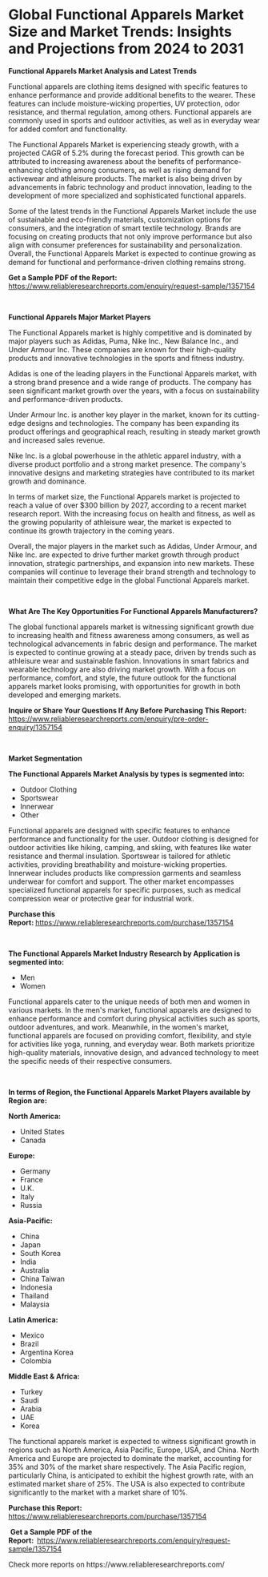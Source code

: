 <p><h1>Global Functional Apparels Market Size and Market Trends: Insights and Projections from 2024 to 2031</h1></p><p><strong>Functional Apparels Market Analysis and Latest Trends</strong></p>
<p><p>Functional apparels are clothing items designed with specific features to enhance performance and provide additional benefits to the wearer. These features can include moisture-wicking properties, UV protection, odor resistance, and thermal regulation, among others. Functional apparels are commonly used in sports and outdoor activities, as well as in everyday wear for added comfort and functionality.</p><p>The Functional Apparels Market is experiencing steady growth, with a projected CAGR of 5.2% during the forecast period. This growth can be attributed to increasing awareness about the benefits of performance-enhancing clothing among consumers, as well as rising demand for activewear and athleisure products. The market is also being driven by advancements in fabric technology and product innovation, leading to the development of more specialized and sophisticated functional apparels.</p><p>Some of the latest trends in the Functional Apparels Market include the use of sustainable and eco-friendly materials, customization options for consumers, and the integration of smart textile technology. Brands are focusing on creating products that not only improve performance but also align with consumer preferences for sustainability and personalization. Overall, the Functional Apparels Market is expected to continue growing as demand for functional and performance-driven clothing remains strong.</p></p>
<p><strong>Get a Sample PDF of the Report:&nbsp;</strong> <a href="https://www.reliableresearchreports.com/enquiry/request-sample/1357154">https://www.reliableresearchreports.com/enquiry/request-sample/1357154</a></p>
<p>&nbsp;</p>
<p><strong>Functional Apparels Major Market Players</strong></p>
<p><p>The Functional Apparels market is highly competitive and is dominated by major players such as Adidas, Puma, Nike Inc., New Balance Inc., and Under Armour Inc. These companies are known for their high-quality products and innovative technologies in the sports and fitness industry.</p><p>Adidas is one of the leading players in the Functional Apparels market, with a strong brand presence and a wide range of products. The company has seen significant market growth over the years, with a focus on sustainability and performance-driven products.</p><p>Under Armour Inc. is another key player in the market, known for its cutting-edge designs and technologies. The company has been expanding its product offerings and geographical reach, resulting in steady market growth and increased sales revenue.</p><p>Nike Inc. is a global powerhouse in the athletic apparel industry, with a diverse product portfolio and a strong market presence. The company's innovative designs and marketing strategies have contributed to its market growth and dominance.</p><p>In terms of market size, the Functional Apparels market is projected to reach a value of over $300 billion by 2027, according to a recent market research report. With the increasing focus on health and fitness, as well as the growing popularity of athleisure wear, the market is expected to continue its growth trajectory in the coming years.</p><p>Overall, the major players in the market such as Adidas, Under Armour, and Nike Inc. are expected to drive further market growth through product innovation, strategic partnerships, and expansion into new markets. These companies will continue to leverage their brand strength and technology to maintain their competitive edge in the global Functional Apparels market.</p></p>
<p>&nbsp;</p>
<p><strong>What Are The Key Opportunities For Functional Apparels Manufacturers?</strong></p>
<p><p>The global functional apparels market is witnessing significant growth due to increasing health and fitness awareness among consumers, as well as technological advancements in fabric design and performance. The market is expected to continue growing at a steady pace, driven by trends such as athleisure wear and sustainable fashion. Innovations in smart fabrics and wearable technology are also driving market growth. With a focus on performance, comfort, and style, the future outlook for the functional apparels market looks promising, with opportunities for growth in both developed and emerging markets.</p></p>
<p><strong>Inquire or Share Your Questions If Any Before Purchasing This Report:</strong> <a href="https://www.reliableresearchreports.com/enquiry/pre-order-enquiry/1357154">https://www.reliableresearchreports.com/enquiry/pre-order-enquiry/1357154</a></p>
<p>&nbsp;</p>
<p><strong>Market Segmentation</strong></p>
<p><strong>The Functional Apparels Market Analysis by types is segmented into:</strong></p>
<p><ul><li>Outdoor Clothing</li><li>Sportswear</li><li>Innerwear</li><li>Other</li></ul></p>
<p><p>Functional apparels are designed with specific features to enhance performance and functionality for the user. Outdoor clothing is designed for outdoor activities like hiking, camping, and skiing, with features like water resistance and thermal insulation. Sportswear is tailored for athletic activities, providing breathability and moisture-wicking properties. Innerwear includes products like compression garments and seamless underwear for comfort and support. The other market encompasses specialized functional apparels for specific purposes, such as medical compression wear or protective gear for industrial work.</p></p>
<p><strong>Purchase this Report:&nbsp;</strong><a href="https://www.reliableresearchreports.com/purchase/1357154">https://www.reliableresearchreports.com/purchase/1357154</a></p>
<p>&nbsp;</p>
<p><strong>The Functional Apparels Market Industry Research by Application is segmented into:</strong></p>
<p><ul><li>Men</li><li>Women</li></ul></p>
<p><p>Functional apparels cater to the unique needs of both men and women in various markets. In the men's market, functional apparels are designed to enhance performance and comfort during physical activities such as sports, outdoor adventures, and work. Meanwhile, in the women's market, functional apparels are focused on providing comfort, flexibility, and style for activities like yoga, running, and everyday wear. Both markets prioritize high-quality materials, innovative design, and advanced technology to meet the specific needs of their respective consumers.</p></p>
<p>&nbsp;</p>
<p><strong>In terms of Region, the Functional Apparels Market Players available by Region are:</strong></p>
<p>
    <p> <strong> North America: </strong>
        <ul>
            <li>United States</li>
            <li>Canada</li>
        </ul>
        </p> 
    <p> <strong> Europe: </strong>
        <ul>
            <li>Germany</li>
            <li>France</li>
            <li>U.K.</li>
            <li>Italy</li>
            <li>Russia</li>
        </ul>
        </p> 
    <p> <strong> Asia-Pacific: </strong>
        <ul>
            <li>China</li>
            <li>Japan</li>
            <li>South Korea</li>
            <li>India</li>
            <li>Australia</li>
            <li>China Taiwan</li>
            <li>Indonesia</li>
            <li>Thailand</li>
            <li>Malaysia</li>
        </ul>
        </p> 
    <p> <strong> Latin America: </strong>
        <ul>
            <li>Mexico</li>
            <li>Brazil</li>
            <li>Argentina Korea</li>
            <li>Colombia</li>
        </ul>
        </p> 
    <p> <strong> Middle East & Africa: </strong>
        <ul>
            <li>Turkey</li>
            <li>Saudi</li>
            <li>Arabia</li>
            <li>UAE</li>
            <li>Korea</li>
        </ul>
    </p>
    </p>
<p><p>The functional apparels market is expected to witness significant growth in regions such as North America, Asia Pacific, Europe, USA, and China. North America and Europe are projected to dominate the market, accounting for 35% and 30% of the market share respectively. The Asia Pacific region, particularly China, is anticipated to exhibit the highest growth rate, with an estimated market share of 25%. The USA is also expected to contribute significantly to the market with a market share of 10%.</p></p>
<p><strong>Purchase this Report: </strong><a href="https://www.reliableresearchreports.com/purchase/1357154">https://www.reliableresearchreports.com/purchase/1357154</a></p>
<p>&nbsp;<strong>Get a Sample PDF of the Report:&nbsp;&nbsp;</strong><a href="https://www.reliableresearchreports.com/enquiry/request-sample/1357154">https://www.reliableresearchreports.com/enquiry/request-sample/1357154</a></p>
<p><strong></strong></p>
<p>Check more reports on https://www.reliableresearchreports.com/</p>